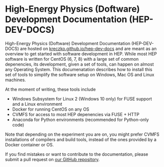 # High-Energy Physics (Doftware) Development Documentation (HEP-DEV-DOCS)

High-Energy Physics (Doftware) Development Documentation (HEP-DEV-DOCS) are hosted on [kreczko.github.io/hep-dev-docs](https://kreczko.github.io/hep-dev-docs/) and are meant as an overview to get started with software development in HEP.
While most HEP software is written for CentOS (6, 7, 8) with a large set of common depenencies, its development, given a set of tools, can happen on almost any Operating System. This documenatation describes how to install this set of tools to simplify the software setup on Windows, Mac OS and Linux machines.

At the moment of writing, these tools include

- Windows Subsystem for Linux 2 (Windows 10 only) for FUSE support and a Linux environment
- Docker for running CentOS on any OS
- CVMFS for access to most HEP depenencies via FUSE + HTTP
- Anaconda for Python environments (recommended for Python-only code)

Note that depending on the experiment you are on, you might prefer CVMFS installations of compilers and build tools,
instead of the ones provided by a Docker container or OS.

If you find mistakes or want to contribute to the documentation, please submit a pull request on [our GitHub repository](https://github.com/kreczko/hep-dev-docs).
